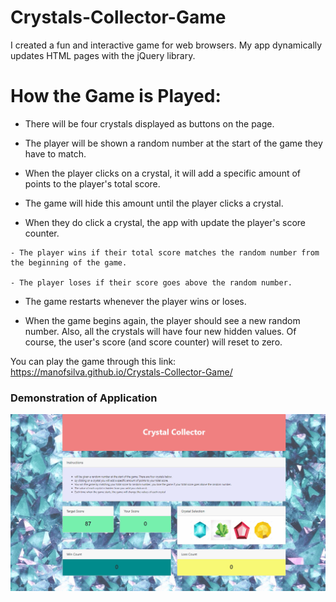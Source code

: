 # Crystals-Collector-Game

I created a fun and interactive game for web browsers. My app dynamically updates HTML pages with the jQuery library.


# How the Game is Played:

- There will be four crystals displayed as buttons on the page.

- The player will be shown a random number at the start of the game they have to match.

- When the player clicks on a crystal, it will add a specific amount of points to the player's total score. 

- The game will hide this amount until the player clicks a crystal.

- When they do click a crystal, the app with update the player's score counter.

```
- The player wins if their total score matches the random number from the beginning of the game.

- The player loses if their score goes above the random number.
```

- The game restarts whenever the player wins or loses.

- When the game begins again, the player should see a new random number. Also, all the crystals will have four new hidden values. Of course, the user's score (and score counter) will reset to zero.

You can play the game through this link: https://manofsilva.github.io/Crystals-Collector-Game/

### Demonstration of Application

![gif](Crystals.gif)
